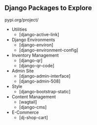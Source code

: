 ## Django Packages to Explore

pypi.org/project/

- Utilities
    - [django-active-link]
- Django Environments
    - [django-environ]
    - [django-environment-config]
- Inventory Management
    - [django-qr]
    - [django-qr-code]
- Admin Site
    - [django-admin-interface]
    - [django-admin-508]
- Style 
    - [django-bootstrap-static]
- Content Management
    - [wagtail]
    - [django-cms]
- E-Commerce
    - [dj-shop-cart]